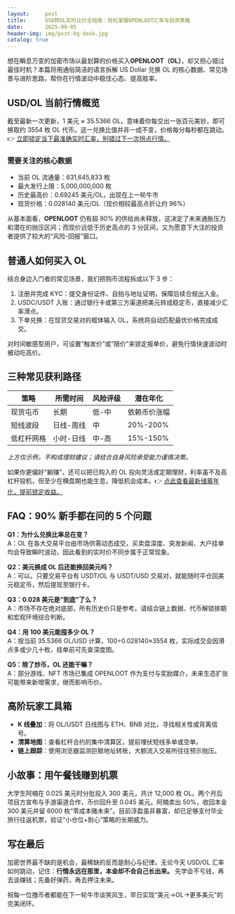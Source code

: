 ```yaml
---
layout:     post
title:      USD转OL实时比价全指南：轻松掌握OPENLOOT汇率与投资策略
date:       2025-09-05
header-img: img/post-bg-desk.jpg
catalog: true
---
```


想在瞬息万变的加密市场以最划算的价格买入**OPENLOOT（OL）**，却又担心错过最佳时机？本篇将用通俗简洁的语言拆解 US Dollar 兑换 OL 的核心数据、常见场景与进阶思路，帮你在行情波动中稳住心态、提高胜率。

## USD/OL 当前行情概览
截至最新一次更新，1 美元 ≈ 35.5366 OL，意味着你每交出一张百元美钞，即可换取约 3554 枚 OL 代币。这一兑换比值并非一成不变，价格每分每秒都在跳动。👉 [立即锁定当下最准确实时汇率，别错过下一次拐点行情。](https://okxdog.com/)

### 需要关注的核心数据
- 当前 OL 流通量：631,645,833 枚  
- 最大发行上限：5,000,000,000 枚  
- 历史最高价：0.69245 美元/OL，出现在上一轮牛市  
- 现货价格：0.028140 美元/OL（现价相较最高点折让约 96%）

从基本面看，**OPENLOOT** 仍有超 80% 的供给尚未释放，这决定了未来通胀压力和潜在的抛压区间；而现价远低于历史高点的 3 分区间，又为愿意下大注的投资者提供了较大的“风险-回报”窗口。

## 普通人如何买入 OL
结合身边入门者的常见场景，我们把购币流程拆成以下 3 步：

1. 注册并完成 KYC：提交身份证件、自拍与地址证明，保障后续合规出入金。  
2. USDC/USDT 入账：通过银行卡或第三方渠道把美元转成稳定币，直接减少汇率滑点。  
3. 下单兑换：在现货交易对的框体输入 OL，系统将自动匹配最优价格完成成交。

对时间敏感型用户，可设置“触发价”或“限价”来锁定报单价，避免行情快速波动时被动吃高价。

## 三种常见获利路径
| 策略 | 所需时间 | 风险评级 | 潜在年化 |
|---|---|---|---|
| 现货屯币 | 长期 | 低-中 | 依赖币价涨幅 |
| 短线波段 | 日线-周线 | 中 | 20%-200% |
| 低杠杆网格 | 小时-日线 | 中-高 | 15%-150% |

*上方仅示例，不构成理财建议；请结合自身风险承受能力谨慎决策。*

如果你更偏好“躺赚”，还可以把已购入的 OL 投向灵活或定期理财，利率虽不及高杠杆投机，但至少在横盘期也能生息，降低机会成本。👉 [点此查看最新储蓄年化，提前锁定收益。](https://okxdog.com/)

## FAQ：90% 新手都在问的 5 个问题
**Q1：为什么兑换比率总在变？**  
A：OL 在各大交易平台由市场供需动态成交，买卖盘深度、突发新闻、大户挂单均会导致瞬时波动，因此看到的实时价不同步属于正常现象。

**Q2：美元换成 OL 后还能换回美元吗？**  
A：可以。只要交易平台有 USDT/OL 与 USDT/USD 交易对，就能随时平仓回美元稳定币，然后提现至银行卡。

**Q3：0.028 美元是“到底”了么？**  
A：市场不存在绝对底部，所有历史价只是参考。请结合链上数据、代币解锁排期和宏观环境综合判断。

**Q4：用 100 美元能囤多少 OL？**  
A：按当前 35.5366 OL/USD 计算，100÷0.028140≈3554 枚，实际成交会因滑点多或少几十枚，挂单前可先查深度图。

**Q5：除了炒币，OL 还能干嘛？**  
A：部分游戏、NFT 市场已集成 OPENLOOT 作为支付与奖励媒介，未来生态扩张可能带来新增需求，继而影响币价。

## 高阶玩家工具箱
- **K 线叠加**：将 OL/USDT 日线图与 ETH、BNB 对比，寻找相关性或背离信号。  
- **清算地图**：查看杠杆合约的集中清算区，提前埋伏短线多单或空单。  
- **链上跟踪**：使用浏览器监测巨鲸地址转账，大额流入交易所往往预示抛压。

## 小故事：用午餐钱赚到机票
大学生阿楠在 0.025 美元时分批投入 300 美元，共计 12,000 枚 OL。两个月后项目方宣布与手游渠道合作，币价回升至 0.045 美元。阿楠卖出 50%，收回本金 300 美元并留 6000 枚“零成本赌未来”。目前浮盈虽非暴富，却已足够支付毕业旅行往返机票，验证“小仓位+耐心”策略的长期威力。

## 写在最后
加密世界最不缺的是机会，最稀缺的反而是耐心与纪律。无论今天 USD/OL 汇率如何跳动，记住：**行情永远在那里，本金却不会自己长出来。** 先学会不亏钱，再去谈赚钱；先备好弹药，再去押注未来。

祝每一位撸币者都能在下一轮牛市谈笑风生，早日实现“美元→OL→更多美元”的完美闭环。